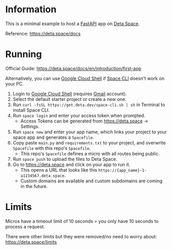 # Information
This is a minimal example to host a [FastAPI](https://fastapi.tiangolo.com/) app on [Deta Space](https://deta.spaace).

Reference: https://deta.space/docs

# Running

Official Guide: https://deta.space/docs/en/introduction/first-app

Alternatively, you can use [Google Cloud Shell](https://shell.cloud.google.com) if [Space CLI](https://deta.space/docs/en/basics/cli) doesn't work on your PC.

1. Login to [Google Cloud Shell](https://shell.cloud.google.com) (requires [Gmail](http://mail.google.com) account).
2. Select the default starter project or create a new one.
3. Run `curl -fsSL https://get.deta.dev/space-cli.sh | sh` in Terminal to install Space CLI.
4. Run `space login` and enter your access token when prompted.
    - Access Tokens can be generated from https://deta.space -> Settings.
5. Run `space new` and enter your app name, which links your project to your space app and generates a `Spacefile`.
6. Copy paste `main.py` and `requirements.txt` to your project, and overwrite `Spacefile` with this repo's `Spacefile`.
    - This repo's `Spacefile` defines a micro with all routes being public.
7. Run `space push` to upload the files to Deta Space.
8. Go to https://deta.space and click on your app to run it.
    - This opens a URL that looks like this `https://{app_name}-1-a1234567.deta.space`.
    - Custom domains are available and custom subdomains are coming in the future.
    
# Limits
Micros have a timeout limit of 10 seconds = you only have 10 seconds to process a request. 

There were other limits but they were removed/no need to worry about: https://deta.space/limits
